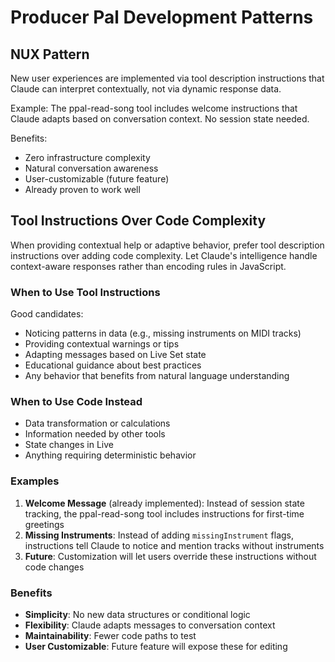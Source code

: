 # Producer Pal Development Patterns

## NUX Pattern

New user experiences are implemented via tool description instructions that
Claude can interpret contextually, not via dynamic response data.

Example: The ppal-read-song tool includes welcome instructions that Claude
adapts based on conversation context. No session state needed.

Benefits:

- Zero infrastructure complexity
- Natural conversation awareness
- User-customizable (future feature)
- Already proven to work well

## Tool Instructions Over Code Complexity

When providing contextual help or adaptive behavior, prefer tool description
instructions over adding code complexity. Let Claude's intelligence handle
context-aware responses rather than encoding rules in JavaScript.

### When to Use Tool Instructions

Good candidates:

- Noticing patterns in data (e.g., missing instruments on MIDI tracks)
- Providing contextual warnings or tips
- Adapting messages based on Live Set state
- Educational guidance about best practices
- Any behavior that benefits from natural language understanding

### When to Use Code Instead

- Data transformation or calculations
- Information needed by other tools
- State changes in Live
- Anything requiring deterministic behavior

### Examples

1. **Welcome Message** (already implemented): Instead of session state tracking,
   the ppal-read-song tool includes instructions for first-time greetings
2. **Missing Instruments**: Instead of adding `missingInstrument` flags,
   instructions tell Claude to notice and mention tracks without instruments
3. **Future**: Customization will let users override these instructions without
   code changes

### Benefits

- **Simplicity**: No new data structures or conditional logic
- **Flexibility**: Claude adapts messages to conversation context
- **Maintainability**: Fewer code paths to test
- **User Customizable**: Future feature will expose these for editing
